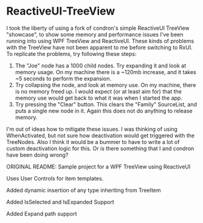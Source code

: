 # ReactiveUI-TreeView
I took the liberty of using a fork of condron's simple ReactiveUI TreeView "showcase", to show some memory and performance issues I've been running into using WPF TreeView and ReactiveUI. These kinds of problems with the TreeView have not been apparent to me before switching to RxUI. To replicate the problems, try following these steps:

1. The "Joe" node has a 1000 child nodes. Try expanding it and look at memory usage. On my machine there is a ~120mb increase, and it takes ~5 seconds to perform the expansion.
2. Try collapsing the node, and look at memory use. On my machine, there is no memory freed up. I would expect (or at least aim for) that the memory use would get back to what it was when I started the app.
3. Try pressing the "Clear" button. This clears the "Family" SourceList, and puts a single new node in it. Again this does not do anything to release memory.

I'm out of ideas how to mitigate these issues. I was thinking of using WhenActivated, but not sure how deactivation would get triggered with the TreeNodes. Also I think it would be a bummer to have to write a lot of custom deactivation logic for this. Or is there something that I and condron have been doing wrong?

ORIGINAL README:
Sample project for a WPF TreeView using ReactiveUI

Uses User Controls for item templates.

Added dynamic insertion of any type inheriting from TreeItem

Added IsSelected and IsExpanded Support

Added Expand path support
